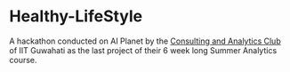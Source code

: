 # Healthy-LifeStyle

A hackathon conducted on AI Planet by the [Consulting and Analytics Club](https://github.com/caciitg) of IIT Guwahati as the last project of their 6 week long Summer Analytics course.
